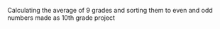 Calculating the average of 9 grades and sorting them to even and odd numbers 
made as 10th grade project
